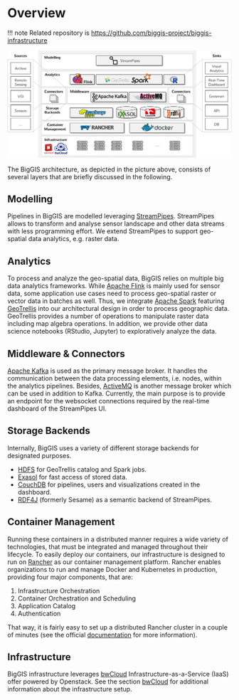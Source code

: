 # Overview

!!! note
    Related repository is https://github.com/biggis-project/biggis-infrastructure

![BigGIS Architecture](biggis-architecture.png)

The BigGIS architecture, as depicted in the picture above, consists of several layers that are 
briefly discussed in the following.

## Modelling

Pipelines in BigGIS are modelled leveraging [StreamPipes](../StreamPipes). StreamPipes allows to 
transform and analyse sensor landscape and other data streams with less programming effort. We 
extend StreamPipes to support geo-spatial data analytics, e.g. raster data.

## Analytics

To process and analyze the geo-spatial data, BigGIS relies on multiple big data analytics 
frameworks. While [Apache Flink](https://flink.apache.org/) is mainly used for sensor data,
some application use cases need to process geo-spatial raster or vector data in batches as well. 
Thus, we integrate [Apache Spark](https://spark.apache.org/) featuring [GeoTrellis](https://geotrellis.io/) into our architectural design in order to process geographic data. GeoTrellis provides a 
number of operations to manipulate raster data including map algebra operations. In addition, we 
provide other data science notebooks (RStudio, Jupyter) to exploratively analyze the data.

## Middleware & Connectors

[Apache Kafka](https://kafka.apache.org/) is used as the primary message broker. It handles the 
communication between the data processing elements, i.e. nodes, within the analytics pipelines. 
Besides, [ActiveMQ](http://activemq.apache.org/) is another message broker which can be used in 
addition to Kafka. Currently, the main purpose is to provide an endpoint for the websocket 
connections required by the real-time dashboard of the StreamPipes UI.

## Storage Backends

Internally, BigGIS uses a variety of different storage backends for designated purposes.

- [HDFS](http://hadoop.apache.org/) for GeoTrellis catalog and Spark jobs.
- [Exasol](https://www.exasol.com/de/) for fast access of stored data.
- [CouchDB](http://couchdb.apache.org/) for pipelines, users and visualizations created in the 
dashboard.
- [RDF4J](http://rdf4j.org/) (formerly Sesame) as a semantic backend of StreamPipes.

## Container Management

Running these containers in a distributed manner requires a wide variety of technologies, that 
must be integrated and
managed throughout their lifecycle. To easily deploy our containers, our infrastructure is 
designed to run on
[Rancher](http://rancher.com/) as our container management platform. Rancher enables 
organizations to run and manage Docker and Kubernetes in production, providing four major 
components, that are:

  1. Infrastructure Orchestration
  2. Container Orchestration and Scheduling
  3. Application Catalog
  4. Authentication

That way, it is fairly easy to set up a distributed Rancher cluster in a couple of minutes (see 
the official [documentation](http://rancher.com/docs/rancher/v1.6/en/) for more information).

## Infrastructure

BigGIS infrastructure leverages [bwCloud](https://www.bw-cloud.org/) Infrastructure-as-a-Service 
(IaaS) offer powered by Openstack. See the section [bwCloud](../Platform_bwCloud/index.md) for 
additional information about the infrastructure setup.










